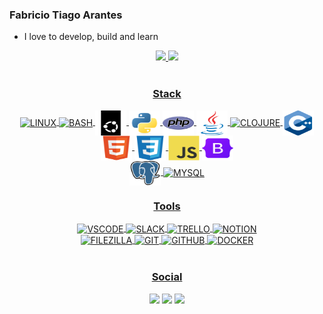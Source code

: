 ### Fabricio Tiago Arantes
- I love to develop, build and learn

<div align="center">
  <a href="https://github.com/Ujs74wiop6">
  <img height="150em" src="https://github-readme-stats.vercel.app/api?username=Ujs74wiop6&show_icons=true&theme=dark&include_all_commits=true&count_private=true"/>
  <img height="150em" src="https://github-readme-stats.vercel.app/api/top-langs/?username=Ujs74wiop6&layout=compact&langs_count=7&theme=dark"/>
<div style="display: inline_block"><br>
  <h3>Stack</h3>
  <img align="center" alt="LINUX" height="40" width="50" src="https://cdn.jsdelivr.net/gh/devicons/devicon/icons/linux/linux-original.svg"/>
  <img align="center" alt="BASH" height="40" width="50" src="https://cdn.jsdelivr.net/gh/devicons/devicon/icons/bash/bash-original.svg" />
  <img align="center" alt="UBUNTU" height="40" width="50" src="https://github.com/devicons/devicon/blob/master/icons/ubuntu/ubuntu-plain.svg">
  <img align="center" alt="Python" height="40" width="50" src="https://raw.githubusercontent.com/devicons/devicon/master/icons/python/python-original.svg">
  <img align="center" alt="PHP" height="40" width="50" src="https://raw.githubusercontent.com/devicons/devicon/master/icons/php/php-original.svg">
  <img align="center" alt="JAVA" height="40" width="50" src="https://raw.githubusercontent.com/devicons/devicon/master/icons/java/java-original.svg">
  <img align="center" alt="CLOJURE" height="40" width="50" src="https://cdn.jsdelivr.net/gh/devicons/devicon/icons/clojure/clojure-original.svg" />
  <img align="center" alt="C++" height="40" width="50" src="https://raw.githubusercontent.com/devicons/devicon/master/icons/cplusplus/cplusplus-original.svg">
  <br>
  <img align="center" alt="HTML" height="40" width="50" src="https://raw.githubusercontent.com/devicons/devicon/master/icons/html5/html5-original.svg">
  <img align="center" alt="CSS" height="40" width="50" src="https://raw.githubusercontent.com/devicons/devicon/master/icons/css3/css3-original.svg">
  <img align="center" alt="Javascript" height="40" width="50" src="https://raw.githubusercontent.com/devicons/devicon/master/icons/javascript/javascript-original.svg">
  <img align="center" alt="BOOTSTRAP" height="40" width="50" src="https://github.com/devicons/devicon/blob/master/icons/bootstrap/bootstrap-original.svg">
  <br>
  <img align="center" alt="POSTGRESQL" height="40" width="50" src="https://github.com/devicons/devicon/blob/master/icons/postgresql/postgresql-original.svg">
  <img align="center" alt="MYSQL" height="40" width="50" src="https://cdn.jsdelivr.net/gh/devicons/devicon/icons/mysql/mysql-original.svg"/>
  <h3>Tools</h3>
  <img align="center" alt="VSCODE" height="40" width="50" src="https://cdn.jsdelivr.net/gh/devicons/devicon/icons/vscode/vscode-original.svg"/>
  <img align="center" alt="SLACK" height="40" width="50" src="https://cdn.jsdelivr.net/gh/devicons/devicon/icons/slack/slack-original.svg"/>
  <img align="center" alt="TRELLO" height="40" width="50" src="https://cdn.jsdelivr.net/gh/devicons/devicon/icons/trello/trello-plain.svg"/>
  <img align="center" alt="NOTION" height="40" width="50" src="https://upload.wikimedia.org/wikipedia/commons/e/e9/Notion-logo.svg"/>
  <br>
  <img align="center" alt="FILEZILLA" height="40" width="50" src="https://cdn.jsdelivr.net/gh/devicons/devicon/icons/filezilla/filezilla-plain.svg"/>
  <img align="center" alt="GIT" height="40" width="50" src="https://cdn.jsdelivr.net/gh/devicons/devicon/icons/git/git-original.svg"/>
  <img align="center" alt="GITHUB" height="40" width="50" src="https://www.svgrepo.com/download/312259/github.svg"/>
  <img align="center" alt="DOCKER" height="50" width="60" src="https://cdn.jsdelivr.net/gh/devicons/devicon/icons/docker/docker-original.svg"/>
</div>
    <br>
<div>
  <h3>Social</h3>
  <a href="https://www.instagram.com/fabricio_t.arantes/?" target="_blank"><img src="https://img.shields.io/badge/-Instagram-%23E4405F?style=for-the-badge&logo=instagram&logoColor=white" target="_blank"></a>
  <a href="https://www.linkedin.com/in/fabr%C3%ADcio-tiago-arantes-1697b1203/" target="_blank"><img src="https://img.shields.io/badge/-LinkedIn-%230077B5?style=for-the-badge&logo=linkedin&logoColor=white" target="_blank"></a> 
  <a href="https://twitter.com/ujs74wiop6" target="_blank"><img src="https://img.shields.io/badge/-Twitter-%230077B5?style=for-the-badge&logo=twitter&logoColor=white" target="_blank"></a>
</div>
